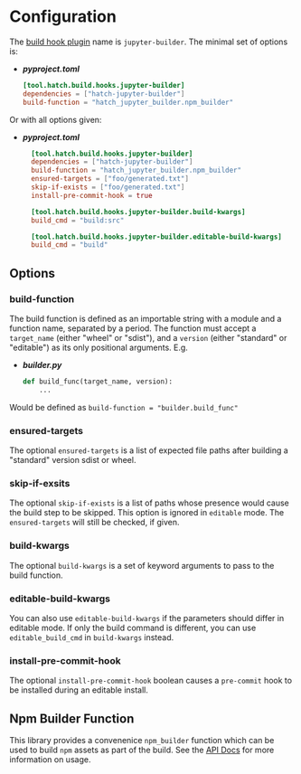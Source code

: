 # Configuration

The [build hook plugin](https://hatch.pypa.io/latest/plugins/build-hook/) name is `jupyter-builder`. The minimal set of options is:

- **_pyproject.toml_**

  ```toml
  [tool.hatch.build.hooks.jupyter-builder]
  dependencies = ["hatch-jupyter-builder"]
  build-function = "hatch_jupyter_builder.npm_builder"
  ```

Or with all options given:

- **_pyproject.toml_**

  ```toml
    [tool.hatch.build.hooks.jupyter-builder]
    dependencies = ["hatch-jupyter-builder"]
    build-function = "hatch_jupyter_builder.npm_builder"
    ensured-targets = ["foo/generated.txt"]
    skip-if-exists = ["foo/generated.txt"]
    install-pre-commit-hook = true

    [tool.hatch.build.hooks.jupyter-builder.build-kwargs]
    build_cmd = "build:src"

    [tool.hatch.build.hooks.jupyter-builder.editable-build-kwargs]
    build_cmd = "build"
  ```

## Options

### build-function

The build function is defined as an importable string with a module and a function name, separated by a period. The function must accept a
`target_name` (either "wheel" or "sdist"), and a `version` (either "standard" or "editable") as its only positional arguments. E.g.

- **_builder.py_**

  ```python
  def build_func(target_name, version):
      ...
  ```

Would be defined as `build-function = "builder.build_func"`

### ensured-targets

The optional `ensured-targets` is a list of expected file paths after building a
"standard" version sdist or wheel.

### skip-if-exsits

The optional `skip-if-exists` is a list of paths whose presence would cause
the build step to be skipped. This option is ignored in `editable` mode.
The `ensured-targets` will still be checked, if given.

### build-kwargs

The optional `build-kwargs` is a set of keyword arguments to pass to the build
function.

### editable-build-kwargs

You can also use `editable-build-kwargs` if the parameters should differ
in editable mode. If only the build command is different, you can use
`editable_build_cmd` in `build-kwargs` instead.

### install-pre-commit-hook

The optional `install-pre-commit-hook` boolean causes a `pre-commit` hook to be installed during an editable install.

## Npm Builder Function

This library provides a convenenice `npm_builder` function which can be
used to build `npm` assets as part of the build. See the [API Docs](npm_builder_function) for more information on usage.
